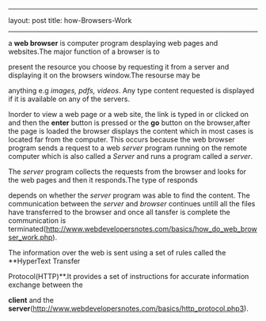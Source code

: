 
---
layout: post
title: how-Browsers-Work

---


a **web browser** is computer program desplaying web pages and websites.The major function of a browser is to

present the resource you choose by requesting it from a server and displaying it on the browsers window.The resourse may be 

anything e.g _images, pdfs, videos_. Any type content requested is displayed if it is available on any of the servers.

Inorder to view a web page or a web site, the link is typed in or clicked on and then the **enter** button is pressed or the **go** button on the browser,after the page is loaded the browser displays the content which in most cases is located far from the computer. This occurs because the web browser program sends a request to a web _server_ program running on the remote computer which is also called a _Server_ and runs a program called a _server_.

The _server_ program collects the requests from the browser and looks for the web pages and then it responds.The type of responds

depends on whether the _server_ program was able to find the content. The communication between the _server_ and _browser_ continues untill all the files have transferred to the browser and once all tansfer is complete the communication is terminated(http://www.webdevelopersnotes.com/basics/how_do_web_browser_work.php).

The information over the web is sent using a set of rules called the **HyperText Transfer 

Protocol(HTTP)**.It provides a set of instructions for accurate information exchange between the 

**client** and the **server**(http://www.webdevelopersnotes.com/basics/http_protocol.php3).
